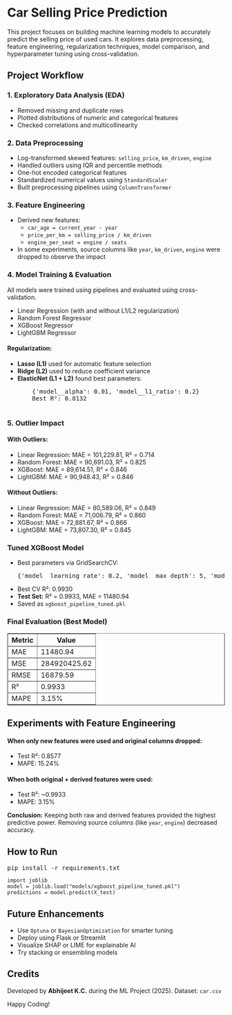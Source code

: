 <body>

<h1> Car Selling Price Prediction</h1>

<p>This project focuses on building machine learning models to accurately predict the selling price of used cars. It explores data preprocessing, feature engineering, regularization techniques, model comparison, and hyperparameter tuning using cross-validation.</p>

<h2> Project Workflow</h2>

<h3> 1. Exploratory Data Analysis (EDA)</h3>
<ul>
  <li>Removed missing and duplicate rows</li>
  <li>Plotted distributions of numeric and categorical features</li>
  <li>Checked correlations and multicollinearity</li>
</ul>

<h3> 2. Data Preprocessing</h3>
<ul>
  <li>Log-transformed skewed features: <code>selling_price</code>, <code>km_driven</code>, <code>engine</code></li>
  <li>Handled outliers using IQR and percentile methods</li>
  <li>One-hot encoded categorical features</li>
  <li>Standardized numerical values using <code>StandardScaler</code></li>
  <li>Built preprocessing pipelines using <code>ColumnTransformer</code></li>
</ul>

<h3> 3. Feature Engineering</h3>
<ul>
  <li>Derived new features:
    <ul>
      <li><code>car_age = current_year - year</code></li>
      <li><code>price_per_km = selling_price / km_driven</code></li>
      <li><code>engine_per_seat = engine / seats</code></li>
    </ul>
  </li>
  <li>In some experiments, source columns like <code>year</code>, <code>km_driven</code>, <code>engine</code> were dropped to observe the impact</li>
</ul>

<h3> 4. Model Training & Evaluation</h3>
<p>All models were trained using pipelines and evaluated using cross-validation.</p>
<ul>
  <li>Linear Regression (with and without L1/L2 regularization)</li>
  <li>Random Forest Regressor</li>
  <li>XGBoost Regressor</li>
  <li>LightGBM Regressor</li>
</ul>

<h4> Regularization:</h4>
<ul>
  <li><b>Lasso (L1)</b> used for automatic feature selection</li>
  <li><b>Ridge (L2)</b> used to reduce coefficient variance</li>
  <li><b>ElasticNet (L1 + L2)</b> found best parameters:
    <pre>
    {'model__alpha': 0.01, 'model__l1_ratio': 0.2}
    Best R²: 0.8132
    </pre>
  </li>
</ul>

<h3> 5. Outlier Impact</h3>

<h4> With Outliers:</h4>
<ul>
  <li>Linear Regression: MAE = 101,229.81, R² = 0.714</li>
  <li>Random Forest: MAE = 90,691.03, R² = 0.825</li>
  <li>XGBoost: MAE = 89,614.51, R² = 0.846</li>
  <li>LightGBM: MAE = 90,948.43, R² = 0.846</li>
</ul>

<h4> Without Outliers:</h4>
<ul>
  <li>Linear Regression: MAE = 80,589.06, R² = 0.849</li>
  <li>Random Forest: MAE = 71,006.79, R² = 0.860</li>
  <li>XGBoost: MAE = 72,881.67, R² = 0.866</li>
  <li>LightGBM: MAE = 73,807.30, R² = 0.845</li>
</ul>

<h3> Tuned XGBoost Model</h3>
<ul>
  <li>Best parameters via GridSearchCV:
    <pre>{'model__learning_rate': 0.2, 'model__max_depth': 5, 'model__n_estimators': 200}</pre>
  </li>
  <li>Best CV R²: 0.9930</li>
  <li><b>Test Set:</b> R² = 0.9933, MAE = 11480.94</li>
  <li>Saved as <code>xgboost_pipeline_tuned.pkl</code></li>
</ul>

<h3> Final Evaluation (Best Model)</h3>
<table border="1" cellpadding="6">
  <tr><th>Metric</th><th>Value</th></tr>
  <tr><td>MAE</td><td>11480.94</td></tr>
  <tr><td>MSE</td><td>284920425.62</td></tr>
  <tr><td>RMSE</td><td>16879.59</td></tr>
  <tr><td>R²</td><td>0.9933</td></tr>
  <tr><td>MAPE</td><td>3.15%</td></tr>
</table>

<h2> Experiments with Feature Engineering</h2>

<h4> When only new features were used and original columns dropped:</h4>
<ul>
  <li>Test R²: 0.8577</li>
  <li>MAPE: 15.24%</li>
</ul>

<h4> When both original + derived features were used:</h4>
<ul>
  <li>Test R²: ~0.9933</li>
  <li>MAPE: 3.15%</li>
</ul>

<p><strong>Conclusion:</strong> Keeping both raw and derived features provided the highest predictive power. Removing source columns (like <code>year</code>, <code>engine</code>) decreased accuracy.</p>

<h2> How to Run</h2>
<pre>
pip install -r requirements.txt
</pre>

<pre><code>import joblib
model = joblib.load("models/xgboost_pipeline_tuned.pkl")
predictions = model.predict(X_test)
</code></pre>

<h2> Future Enhancements</h2>
<ul>
  <li>Use <code>Optuna</code> or <code>BayesianOptimization</code> for smarter tuning</li>
  <li>Deploy using Flask or Streamlit</li>
  <li>Visualize SHAP or LIME for explainable AI</li>
  <li>Try stacking or ensembling models</li>
</ul>

<h2> Credits</h2>
<p>Developed by <strong>Abhijeet K.C.</strong> during the ML Project (2025). Dataset: <code>car.csv</code></p>

<p> Happy Coding! </p>
</body>


